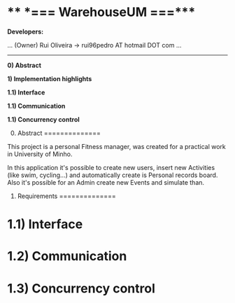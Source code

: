** \*=== WarehouseUM ===\***
==============

**Developers:**

...
(Owner) Rui Oliveira -> rui96pedro AT hotmail DOT com
...

--------------

**0) Abstract**

**1) Implementation highlights**

**1.1) Interface**

**1.1) Communication**

**1.1) Concurrency control**

0) Abstract
==============

This project is a personal Fitness manager, was created for a practical work in University of Minho.

In this application it's possible to create new users, insert new Activities (like swim, cycling...) and automatically create is Personal records board.
Also it's possible for an Admin create new Events and simulate than.


1) Requirements
==============

1.1) Interface
==============

1.2) Communication
==============

1.3) Concurrency control
==============